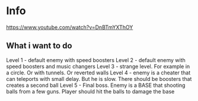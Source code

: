 # Info

https://www.youtube.com/watch?v=DnBTmYXThOY

## What i want to do

Level 1 - default enemy with speed boosters
Level 2 - default enemy with speed boosters and music changers
Level 3 - strange level. For example in a circle. Or with tunnels. Or reverted walls
Level 4 - enemy is a cheater that can teleports with small delay. But he is slow. There should be boosters that creates a second ball
Level 5 - Final boss. Enemy is a BASE that shooting balls from a few guns. Player should hit the balls to damage the base
